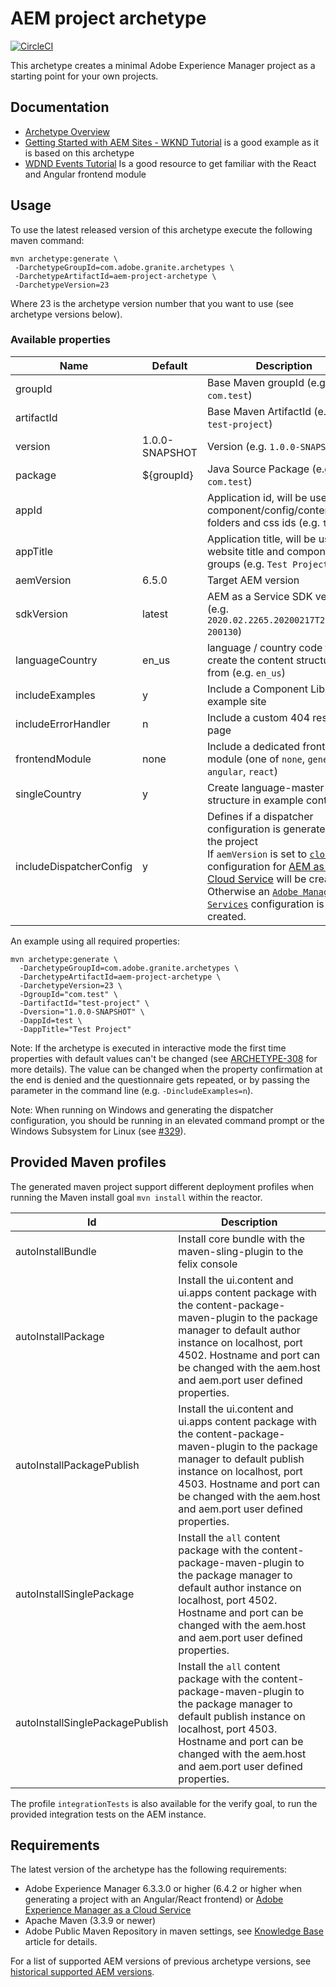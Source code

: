 # AEM project archetype

[![CircleCI](https://circleci.com/gh/adobe/aem-project-archetype.svg?style=svg)](https://circleci.com/gh/adobe/aem-project-archetype)

This archetype creates a minimal Adobe Experience Manager project as a starting point for your own projects.

## Documentation

* [Archetype Overview](https://www.adobe.com/go/aem_archetype)
* [Getting Started with AEM Sites - WKND Tutorial](https://docs.adobe.com/content/help/en/experience-manager-learn/getting-started-wknd-tutorial-develop/overview.html) is a good example as it is based on this 
archetype
* [WDND Events Tutorial](https://helpx.adobe.com/experience-manager/kt/sites/using/getting-started-spa-wknd-tutorial-develop.html) Is a 
good resource to get familiar with the React and Angular frontend module 

## Usage

To use the latest released version of this archetype execute the following maven command:

    mvn archetype:generate \
     -DarchetypeGroupId=com.adobe.granite.archetypes \
     -DarchetypeArtifactId=aem-project-archetype \
     -DarchetypeVersion=23

Where 23 is the archetype version number that you want to use (see archetype versions below).

### Available properties

Name                        | Default      | Description
----------------------------|--------------|--------------------
groupId                     |              | Base Maven groupId (e.g. `com.test`) 
artifactId                  |              | Base Maven ArtifactId (e.g. `test-project`)
version                     |1.0.0-SNAPSHOT| Version (e.g. `1.0.0-SNAPSHOT`)
package                     |  ${groupId}  | Java Source Package (e.g. `com.test`)
appId                       |              | Application id, will be used for component/config/content folders and css ids (e.g. `test`
appTitle                    |              | Application title, will be used for website title and components groups (e.g. `Test Project`
aemVersion                  |     6.5.0    | Target AEM version
sdkVersion                  |     latest   | AEM as a Service SDK version (e.g. `2020.02.2265.20200217T222518Z-200130`)
languageCountry             |     en_us    | language / country code to create the content structure from (e.g. `en_us`)
includeExamples             |       y      | Include a Component Library example site
includeErrorHandler         |       n      | Include a custom 404 response page
frontendModule              |      none    | Include a dedicated frontend module (one of `none`, `general`, `angular`, `react`)
singleCountry               |       y      | Create language-master structure in example content
includeDispatcherConfig     |       y      | Defines if a dispatcher configuration is generated for the project <br>If `aemVersion` is set to [`cloud`](https://github.com/adobe/aem-project-archetype/tree/master/src/main/archetype/dispatcher.cloud) a configuration for [AEM as a Cloud Service](https://docs.adobe.com/content/help/en/experience-manager-cloud-service/landing/home.html) will be created.<br>Otherwise an [`Adobe Managed Services`](https://github.com/adobe/aem-project-archetype/tree/master/src/main/archetype/dispatcher.ams) configuration is created.

An example using all required properties:

    mvn archetype:generate \
      -DarchetypeGroupId=com.adobe.granite.archetypes \
      -DarchetypeArtifactId=aem-project-archetype \
      -DarchetypeVersion=23 \
      -DgroupId="com.test" \
      -DartifactId="test-project" \
      -Dversion="1.0.0-SNAPSHOT" \
      -DappId=test \
      -DappTitle="Test Project"

Note: If the archetype is executed in interactive mode the first time properties with default values can't be changed (see
[ARCHETYPE-308](https://issues.apache.org/jira/browse/ARCHETYPE-308) for more details). The value can be changed when the property
confirmation at the end is denied and the questionnaire gets repeated, or by passing the parameter in the command line (e.g.
`-DincludeExamples=n`).

Note: When running on Windows and generating the dispatcher configuration, you should be running in an elevated command prompt or the Windows Subsystem for Linux (see [#329](https://github.com/adobe/aem-project-archetype/issues/329)).

## Provided Maven profiles
The generated maven project support different deployment profiles when running the Maven install goal `mvn install` within the reactor.

Id                        | Description
--------------------------|------------------------------
autoInstallBundle         | Install core bundle with the maven-sling-plugin to the felix console
autoInstallPackage        | Install the ui.content and ui.apps content package with the content-package-maven-plugin to the package manager to default author instance on localhost, port 4502. Hostname and port can be changed with the aem.host and aem.port user defined properties.
autoInstallPackagePublish | Install the ui.content and ui.apps content package with the content-package-maven-plugin to the package manager to default publish instance on localhost, port 4503. Hostname and port can be changed with the aem.host and aem.port user defined properties.
autoInstallSinglePackage  | Install the `all` content package with the content-package-maven-plugin to the package manager to default author instance on localhost, port 4502. Hostname and port can be changed with the aem.host and aem.port user defined properties.
autoInstallSinglePackagePublish | Install the `all` content package with the content-package-maven-plugin to the package manager to default publish instance on localhost, port 4503. Hostname and port can be changed with the aem.host and aem.port user defined properties.

The profile `integrationTests` is also available for the verify goal, to run the provided integration tests on the AEM instance.

## Requirements

The latest version of the archetype has the following requirements:

* Adobe Experience Manager 6.3.3.0 or higher (6.4.2 or higher when generating a project with an Angular/React frontend) or [Adobe Experience Manager as a Cloud Service](https://docs.adobe.com/content/help/en/experience-manager-cloud-service/landing/home.html)
* Apache Maven (3.3.9 or newer)
* Adobe Public Maven Repository in maven settings, see [Knowledge Base](https://helpx.adobe.com/experience-manager/kb/SetUpTheAdobeMavenRepository.html) article for details.

For a list of supported AEM versions of previous archetype versions, see [historical supported AEM versions](VERSIONS.md).
